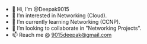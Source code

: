 - 👋 Hi, I’m @Deepak9015
- 👀 I’m interested in Networking (Cloud).
- 🌱 I’m currently learning Networking (CCNP).
- 💞️ I’m looking to collaborate in "Networking Projects".
- 📫 Reach me @ 9015deepak@gmail.com

<!---
Deepak9015/Deepak9015 is a ✨ special ✨ repository because its `README.md` (this file) appears on your GitHub profile.
You can click the Preview link to take a look at your changes.
--->
